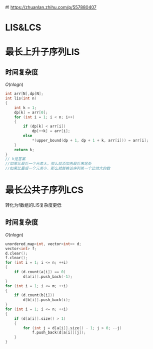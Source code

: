 #! https://zhuanlan.zhihu.com/p/557880407
# LIS\&LCS
# 最长上升子序列LIS
## 时间复杂度
$O(nlogn)$
```cpp
int arr[N],dp[N];
int lis(int n)
{
    int k = 1;
    dp[k] = arr[0];
    for (int i = 1; i < n; i++)
    {
        if (dp[k] < arr[i])
            dp[++k] = arr[i];
        else
            *(upper_bound(dp + 1, dp + 1 + k, arr[i])) = arr[i];
    }
    return k;
}
// k是答案
//如果比最后一个元素大，那么就添加再最后末尾处
//如果比最后一个元素小，那么就替换该序列第一个比他大的数
```
# 最长公共子序列LCS
转化为f数组的LIS复杂度更低
## 时间复杂度
$O(nlogn)$
```cpp
unordered_map<int, vector<int>> d;
vector<int> f;
d.clear();
f.clear();
for (int i = 1; i <= n; ++i)
{
    if (d.count(a[i]) == 0)
        d[a[i]].push_back(-1);
}
for (int i = 1; i <= m; ++i)
{
    if (d.count(b[i]))
        d[b[i]].push_back(i);
}
for (int i = 1; i <= n; ++i)
{
    if (d[a[i]].size() > 1)
    {
        for (int j = d[a[i]].size() - 1; j > 0; --j)
            f.push_back(d[a[i]][j]);
    }
}
```